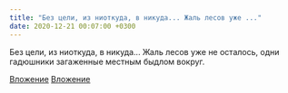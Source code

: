 ```yaml
---
title: "Без цели, из ниоткуда, в никуда... Жаль лесов уже ..."
date: 2020-12-21 00:07:00 +0300
---
```


Без цели, из ниоткуда, в никуда... Жаль лесов уже не осталось, одни гадюшники загаженные местным быдлом вокруг.


[Вложение](/assets/vk_photos/3/FZGzOz2oBIo.jpg)
[Вложение](/assets/vk_photos/1/avRD3BWutqg.jpg)
